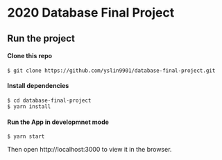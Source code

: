 # 2020 Database Final Project

## Run the project

#### Clone this repo
```shell
$ git clone https://github.com/yslin9901/database-final-project.git
```

#### Install dependencies
```shell
$ cd database-final-project
$ yarn install
```

#### Run the App in developmnet mode
```shell
$ yarn start
```
Then open http://localhost:3000 to view it in the browser.


